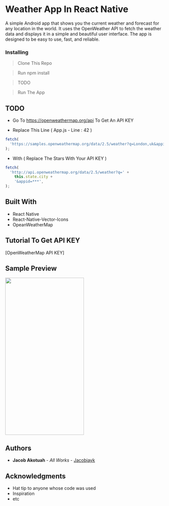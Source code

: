 # Weather App In React Native

A simple Android app that shows you the current weather and forecast for any location in the world. It uses the OpenWeather API to fetch the weather data and displays it in a simple and beautiful user interface. The app is designed to be easy to use, fast, and reliable.

### Installing

> Clone This Repo

> Run npm install

> TODO

> Run The App

## TODO

- Go To https://openweathermap.org/api To Get An API KEY

- Replace This Line ( App.js - Line : 42 )

```javascript
fetch(
  'https://samples.openweathermap.org/data/2.5/weather?q=London,uk&appid=***********************',
);
```

- With ( Replace The Stars With Your API KEY )

```javascript
fetch(
  'http://api.openweathermap.org/data/2.5/weather?q=' +
    this.state.city +
    '&appid=***',
);
```

## Built With

- React Native
- React-Native-Vector-Icons
- OpeanWeatherMap

## Tutorial To Get API KEY

[OpenWeatherMap API KEY]

## Sample Preview

<img src="https://github.com/Jacobjayk/Weather-App/assets/98883398/e4c02439-5ec7-40cc-adcb-d27e71989ebc" width="250" height="500">

## Authors

- **Jacob Akotuah** - _All Works_ - [Jacobjayk](https://github.com/Jacobjayk)

## Acknowledgments

- Hat tip to anyone whose code was used
- Inspiration
- etc
